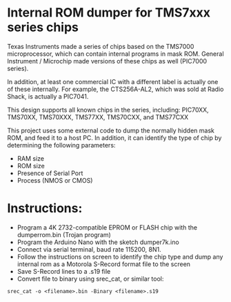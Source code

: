 
# Internal ROM dumper for TMS7xxx series chips

Texas Instruments made a series of chips based on the TMS7000 microprocessor, which can contain internal programs in mask ROM.
General Instrument / Microchip made versions of these chips as well (PIC7000 series).

In addition, at least one commercial IC with a different label is actually one of these internally.
For example, the CTS256A-AL2, which was sold at Radio Shack, is actually a PIC7041.

This design supports all known chips in the series, including:
PIC70XX, TMS70XX, TMS70XXX, TMS77XX, TMS70CXX, and TMS77CXX

This project uses some external code to dump the normally hidden mask ROM, and feed it to a host PC.
In addition, it can identify the type of chip by determining the following parameters:
- RAM size
- ROM size
- Presence of Serial Port
- Process (NMOS or CMOS)

# Instructions:

- Program a 4K 2732-compatible EPROM or FLASH chip with the dumperrom.bin (Trojan program)
- Program the Arduino Nano with the sketch dumper7k.ino
- Connect via serial terminal, baud rate 115200, 8N1.
- Follow the instructions on screen to identify the chip type and dump any internal rom as a Motorola S-Record format file to the screen
- Save S-Record lines to a .s19 file
- Convert file to binary using srec_cat, or similar tool:

`srec_cat -o <filename>.bin -Binary <filename>.s19`
